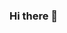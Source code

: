 ### Hi there 👋

<!--
**Josekeitor/Josekeitor** is a ✨ _special_ ✨ repository because its `README.md` (this file) appears on your GitHub profile.

[![Jose's GitHub stats](https://github-readme-stats.vercel.app/api?username=josekeitor&show_icons=true&count_private=true&bg_color=30,ff1b6b,45caff&title_color=FFF&icon_color=ffe3e0&text_color=000)](https://github.com/josekeitor/github-readme-stats)


Here are some ideas to get you started:

- 🔭 I’m currently working on finishing my degree to join Uber as a Software Engineer
- 🌱 I’m currently learning go and software architecture
- 👯 I’m looking to collaborate on Web3 or mobile developlent projects
- 💬 Ask me about music and art!
- 📫 How to reach me: jcag@icloud.com
- 😄 Pronouns: he/him/his
- ⚡ Fun fact: I learned to scuba dive at NASA!
-->
